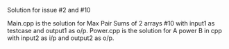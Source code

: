 Solution for issue #2 and #10

Main.cpp is the solution for Max Pair Sums of 2 arrays #10 with input1 as testcase and output1 as o/p.
Power.cpp is the solution for A power B in cpp with input2 as i/p and output2 as o/p.
